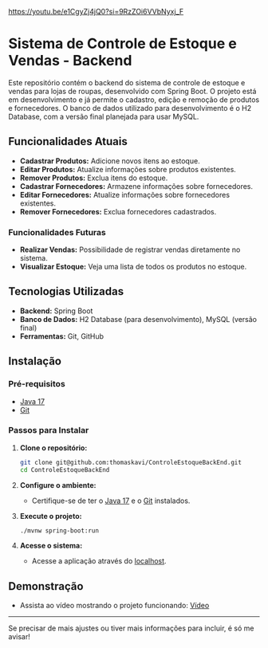 https://youtu.be/e1CgyZj4jQ0?si=9RzZOi6VVbNyxj_F

# Sistema de Controle de Estoque e Vendas - Backend

Este repositório contém o backend do sistema de controle de estoque e vendas para lojas de roupas, desenvolvido com Spring Boot. O projeto está em desenvolvimento e já permite o cadastro, edição e remoção de produtos e fornecedores. O banco de dados utilizado para desenvolvimento é o H2 Database, com a versão final planejada para usar MySQL.

## Funcionalidades Atuais

- **Cadastrar Produtos:** Adicione novos itens ao estoque.
- **Editar Produtos:** Atualize informações sobre produtos existentes.
- **Remover Produtos:** Exclua itens do estoque.
- **Cadastrar Fornecedores:** Armazene informações sobre fornecedores.
- **Editar Fornecedores:** Atualize informações sobre fornecedores existentes.
- **Remover Fornecedores:** Exclua fornecedores cadastrados.

### Funcionalidades Futuras

- **Realizar Vendas:** Possibilidade de registrar vendas diretamente no sistema.
- **Visualizar Estoque:** Veja uma lista de todos os produtos no estoque.

## Tecnologias Utilizadas

- **Backend:** Spring Boot
- **Banco de Dados:** H2 Database (para desenvolvimento), MySQL (versão final)
- **Ferramentas:** Git, GitHub

## Instalação

### Pré-requisitos

- [Java 17](https://www.oracle.com/java/technologies/javase-jdk17-downloads.html)
- [Git](https://git-scm.com/)

### Passos para Instalar

1. **Clone o repositório:**
   ```bash
   git clone git@github.com:thomaskavi/ControleEstoqueBackEnd.git
   cd ControleEstoqueBackEnd
   ```

2. **Configure o ambiente:**
   - Certifique-se de ter o [Java 17](https://www.oracle.com/java/technologies/javase-jdk17-downloads.html) e o [Git](https://git-scm.com/) instalados.

3. **Execute o projeto:**
   ```bash
   ./mvnw spring-boot:run
   ```

4. **Acesse o sistema:**
   - Acesse a aplicação através do [localhost](http://localhost:8080).

## Demonstração

- Assista ao vídeo mostrando o projeto funcionando: [Vídeo](https://youtu.be/zKvSOXkv5SE)

---

Se precisar de mais ajustes ou tiver mais informações para incluir, é só me avisar!
